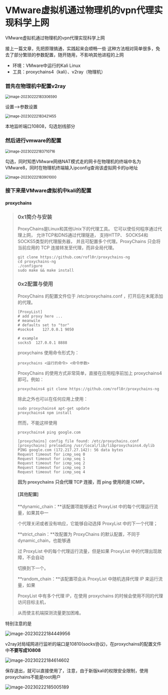 # VMware虚拟机通过物理机的vpn代理实现科学上网


VMware虚拟机通过物理机的vpn代理实现科学上网

<!--more-->

接上一篇文章，先把原理搞通，实践起来会顺畅一些
这种方法相对简单很多，免去了部分繁琐的参数配置，随开随用，不影响其他进程的上网

- 环境：VMware中运行的Kali Linux
- 工具：proxychains4（kali）、v2ray（物理机）

### 首先在物理机中配置v2ray

<img src="https://scofield-1313710994.cos.ap-beijing.myqcloud.com/image-20230222183306590.png" alt="image-20230222183306590" style="zoom: 80%;" />

设置-->参数设置

<img src="https://scofield-1313710994.cos.ap-beijing.myqcloud.com/image-20230222183421455.png" alt="image-20230222183421455" style="zoom:80%;" />

本地监听端口10808，勾选划线部分

### 然后进行vmware的配置

<img src="https://scofield-1313710994.cos.ap-beijing.myqcloud.com/image-20230222183710716.png" alt="image-20230222183710716" style="zoom:80%;" />

勾选，同时知悉VMware网络NAT模式走的网卡在物理机的终端中名为VMware8，同时在物理机终端输入ipconfig查询该虚拟网卡的ip地址

<img src="https://scofield-1313710994.cos.ap-beijing.myqcloud.com/image-20230222183901000.png" alt="image-20230222183901000" style="zoom:80%;" />

### 接下来是VMware虚拟机中kali的配置

#### proxychains

> ### 0x1简介与安装
>
> ProxyChains是Linux和其他Unix下的代理工具。 它可以使任何程序通过代理上网， 允许TCP和DNS通过代理隧道， 支持HTTP、 SOCKS4和SOCKS5类型的代理服务器， 并且可配置多个代理。ProxyChains 只会将当前应用的 TCP 连接转发至代理，而非全局代理。
>
> ```text
> git clone https://github.com/rofl0r/proxychains-ng
> cd proxychains-ng
> ./configure
> sudo make && make install
> ```
>
> ### 0x2配置与使用
>
> ProxyChains 的配置文件位于 /etc/proxychains.conf ，打开后在末尾添加的代理。
>
> ```text
> [ProxyList]
> # add proxy here ...
> # meanwile
> # defaults set to "tor"
> #socks4    127.0.0.1 9050
> 
> # example
> socks5  127.0.0.1 8888
> ```
>
> proxychains 使用命令形式为：
>
> ```
> proxychains <运行的命令> <命令参数>
> ```
>
> ProxyChains 的使用方式非常简单，直接在应用程序前加上 proxychains4 即可。例如：
>
> ```text
> proxychains4 git clone https://github.com/rofl0r/proxychains-ng
> ```
>
> 除此之外也可以在任何应用上使用：
>
> ```text
> sudo proxychains4 apt-get update
> proxychains4 npm install
> ```
>
> 
>
> 然而，不能这样使用
>
> ```text
> proxychains4 ping google.com
> 
> [proxychains] config file found: /etc/proxychains.conf
> [proxychains] preloading /usr/local/lib/libproxychains4.dylib
> PING google.com (172.217.27.142): 56 data bytes
> Request timeout for icmp_seq 0
> Request timeout for icmp_seq 1
> Request timeout for icmp_seq 2
> Request timeout for icmp_seq 3
> Request timeout for icmp_seq 4
> ```
>
> **因为 proxychains 只会代理 TCP 连接，而 ping 使用的是 ICMP。**
>
> #### [其他配置]
>
> **dynamic_chain：**该配置项能够通过 ProxyList 中的每个代理运行流量，如果其中一
>
> 个代理关闭或者没有响应，它能够自动选择 ProxyList 中的下一个代理；
>
> **strict_chain：**改配置为 ProxyChains 的默认配置，不同于 dynamic_chain，也能够通
>
> 过 ProxyList 中的每个代理运行流量，但是如果 ProxyList 中的代理出现故障，不会自动
>
> 切换到下一个。
>
> **random_chain：**该配置项会从 ProxyList 中随机选择代理 IP 来运行流量，如果
>
> ProxyList 中有多个代理 IP，在使用 proxychains 的时候会使用不同的代理访问目标主机，
>
> 从而使主机端探测流量更加困难。

特别注意的是

![image-20230222184449956](https://scofield-1313710994.cos.ap-beijing.myqcloud.com/image-20230222184449956.png)

v2ray对局域网进行监听的端口是10810(socks协议)，在proxychains的配置文件中**不要写成10808**

![image-20230222184614602](https://scofield-1313710994.cos.ap-beijing.myqcloud.com/image-20230222184614602.png)

保存退出，就可以直接使用了，注意，由于新版kali的权限安全限制，使用proxychains不能是root用户

![image-20230222185005189](https://scofield-1313710994.cos.ap-beijing.myqcloud.com/image-20230222185005189.png)
